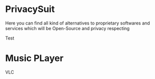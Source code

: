 # PrivacySuit
Here you can find all kind of alternatives to proprietary softwares and services which will be Open-Source  and privacy respecting 

Test
# Music PLayer

VLC 